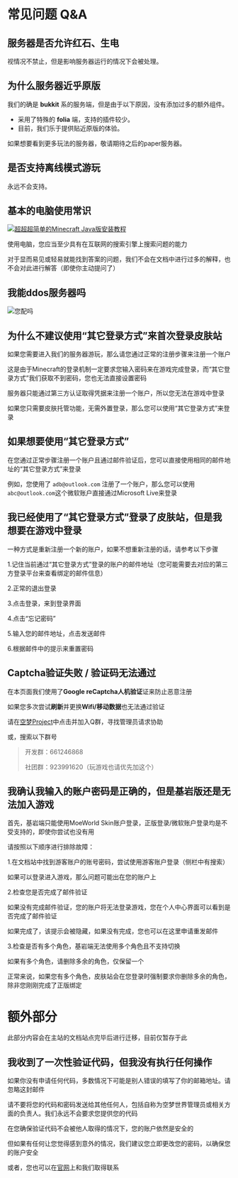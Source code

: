 # 常见问题 Q&A

## 服务器是否允许红石、生电
视情况不禁止，但是影响服务器运行的情况下会被处理。

## 为什么服务器近乎原版
我们的确是 **bukkit** 系的服务端，但是由于以下原因，没有添加过多的额外组件。

* 采用了特殊的 **folia** 端，支持的插件较少。
* 目前，我们乐于提供贴近原版的体验。

如果想要看到更多玩法的服务器，敬请期待之后的paper服务器。

## 是否支持离线模式游玩
永远不会支持。

## 基本的电脑使用常识
[![超超超简单的Minecraft Java版安装教程](https://s2.ax1x.com/2020/02/14/1XfWkT.png)](https://s2.ax1x.com/2020/02/14/1XfWkT.png)

使用电脑，您应当至少具有在互联网的搜索引擎上搜索问题的能力

对于显而易见或轻易就能找到答案的问题，我们不会在文档中进行过多的解释，也不会对此进行解答（即使你主动提问了）

## 我能ddos服务器吗
![您配吗](https://img2.imgtp.com/2024/05/09/2BVDNddJ.png)

## 为什么不建议使用“其它登录方式”来首次登录皮肤站
如果您需要进入我们的服务器游玩，那么请您通过正常的注册步骤来注册一个账户

这是由于Minecraft的登录机制一定要求您输入密码来在游戏完成登录，而“其它登录方式”我们获取不到密码，您也无法直接设置密码

服务器只能通过第三方认证取得凭据来注册一个账户，所以您无法在游戏中登录

如果您只需要皮肤托管功能，无需外置登录，那么您可以使用“其它登录方式”来登录

## 如果想要使用“其它登录方式”
在您通过正常步骤注册一个账户且通过邮件验证后，您可以直接使用相同的邮件地址的“其它登录方式”来登录

例如，您使用了 `adb@outlook.com` 注册了一个账户，那么您可以使用 `abc@outlook.com`这个微软账户直接通过Microsoft Live来登录

## 我已经使用了“其它登录方式”登录了皮肤站，但是我想要在游戏中登录
一种方式是重新注册一个新的账户，如果不想重新注册的话，请参考以下步骤

1.记住当前通过“其它登录方式”登录的账户的邮件地址（您可能需要去对应的第三方登录平台来查看绑定的邮件信息）

2.正常的退出登录

3.点击登录，来到登录界面

4.点击“忘记密码”

5.输入您的邮件地址，点击发送邮件

6.根据邮件中的提示来重置密码

## Captcha验证失败 / 验证码无法通过
在本页面我们使用了**Google reCaptcha人机验证**证来防止恶意注册

如果您多次尝试**刷新**并更换**Wifi/移动数据**也无法通过验证

请在[空梦Project](https://project.moeworld.tech/#term-7)中点击并加入Q群，寻找管理员请求协助

或，搜索以下群号

>开发群：661246868
>
>社团群：923991620（玩游戏也请优先加这个）

## 我确认我输入的账户密码是正确的，但是基岩版还是无法加入游戏

首先，基岩端只能使用MoeWorld Skin账户登录，正版登录/微软账户登录均是不受支持的，即使你尝试也没有用

请按照以下顺序进行排除故障：

1.在文档站中找到游客账户的账号密码，尝试使用游客账户登录（侧栏中有搜索）

如果可以登录进入游戏，那么问题可能出在您的账户上

2.检查您是否完成了邮件验证

如果没有完成邮件验证，您的账户将无法登录游戏，您在个人中心界面可以看到是否完成了邮件验证

如果完成了，该提示会被隐藏，如果没有完成，您也可以在这里申请重发邮件

3.检查是否有多个角色，基岩端无法使用多个角色且不支持切换

如果有多个角色，请删除多余的角色，仅保留一个

正常来说，如果您有多个角色，皮肤站会在您登录时强制要求你删除多余的角色，除非您刚刚完成了正版绑定

# 额外部分

此部分内容会在主站的文档站点完毕后进行迁移，目前仅暂存于此

## 我收到了一次性验证代码，但我没有执行任何操作

如果你没有申请任何代码，多数情况下可能是别人错误的填写了你的邮箱地址。请忽略这封邮件

请不要将您的代码和密码发送给其他任何人，包括自称为空梦世界管理员或相关方面的负责人。我们永远不会要求您提供您的代码

在您确保验证代码不会被他人取得的情况下，您的账户依然是安全的

但如果有任何让您觉得感到意外的情况，我们建议您立即更改您的密码，以确保您的账户安全

或者，您也可以在[官网](https://project.moeworld.tech/)上和我们取得联系
